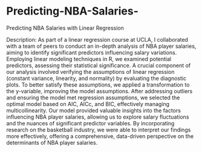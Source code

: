 # Predicting-NBA-Salaries-
Predicting NBA Salaries with Linear Regression

Description: As part of a linear regression course at UCLA, I collaborated with a team of peers to conduct an in-depth analysis of NBA player salaries, aiming to identify significant predictors influencing salary variations. Employing linear modeling techniques in R, we examined potential predictors, assessing their statistical significance. A crucial component of our analysis involved verifying the assumptions of linear regression (constant variance, linearity, and normality) by evaluating the diagnostic plots. To better satisfy these assumptions, we applied a transformation to the y-variable, improving the model assumptions. After addressing outliers and ensuring the model met regression assumptions, we selected the optimal model based on AIC, AICc, and BIC, effectively managing multicollinearity. Our model provided valuable insights into the factors influencing NBA player salaries, allowing us to explore salary fluctuations and the nuances of significant predictor variables. By incorporating research on the basketball industry, we were able to interpret our findings more effectively, offering a comprehensive, data-driven perspective on the determinants of NBA player salaries.

